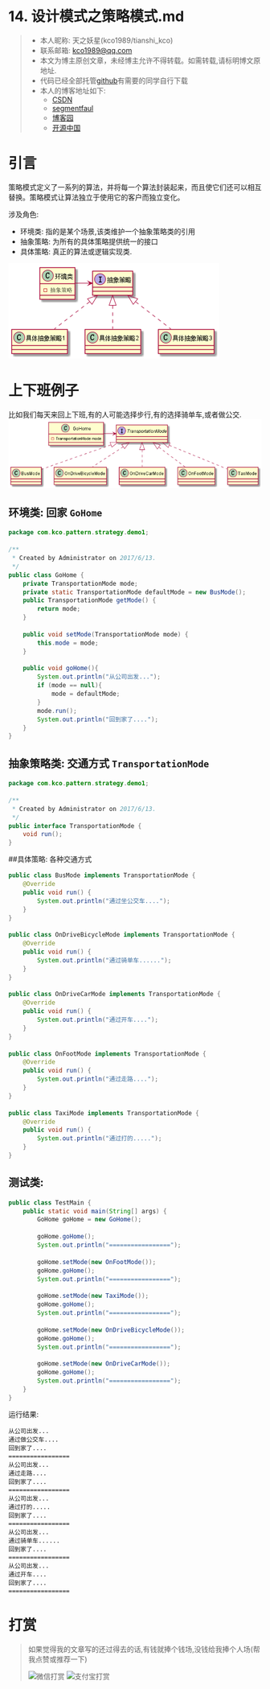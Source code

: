 # 14. 设计模式之策略模式.md

> - 本人昵称: 天之妖星(kco1989/tianshi_kco)
> - 联系邮箱: <kco1989@qq.com>
> - 本文为博主原创文章，未经博主允许不得转载。如需转载,请标明博文原地址.
> - 代码已经全部托管[github](https://github.com/kco1989/examples)有需要的同学自行下载
> - 本人的博客地址如下:
>   - [CSDN](http://blog.csdn.net/tianshi_kco)
>   - [segmentfaul](https://segmentfault.com/u/kco1989)
>   - [博客园](http://www.cnblogs.com/k大co1989/)
>   - [开源中国](https://my.oschina.net/kco1989/blog)
>

# 引言
策略模式定义了一系列的算法，并将每一个算法封装起来，而且使它们还可以相互替换。策略模式让算法独立于使用它的客户而独立变化。

涉及角色:
- 环境类: 指的是某个场景,该类维护一个抽象策略类的引用
- 抽象策略: 为所有的具体策略提供统一的接口
- 具体策略: 真正的算法或逻辑实现类.

![策略模式.png](策略模式.png)

# 上下班例子
比如我们每天来回上下班,有的人可能选择步行,有的选择骑单车,或者做公交.
![策略模式2.png](./demo1/策略模式2.png)

## 环境类: 回家 `GoHome`

```java
package com.kco.pattern.strategy.demo1;

/**
 * Created by Administrator on 2017/6/13.
 */
public class GoHome {
    private TransportationMode mode;
    private static TransportationMode defaultMode = new BusMode();
    public TransportationMode getMode() {
        return mode;
    }

    public void setMode(TransportationMode mode) {
        this.mode = mode;
    }

    public void goHome(){
        System.out.println("从公司出发...");
        if (mode == null){
            mode = defaultMode;
        }
        mode.run();
        System.out.println("回到家了....");
    }
}

```

## 抽象策略类: 交通方式  `TransportationMode`

```java
package com.kco.pattern.strategy.demo1;

/**
 * Created by Administrator on 2017/6/13.
 */
public interface TransportationMode {
    void run();
}

```

##具体策略: 各种交通方式

```java
public class BusMode implements TransportationMode {
    @Override
    public void run() {
        System.out.println("通过坐公交车....");
    }
}

public class OnDriveBicycleMode implements TransportationMode {
    @Override
    public void run() {
        System.out.println("通过骑单车......");
    }
}

public class OnDriveCarMode implements TransportationMode {
    @Override
    public void run() {
        System.out.println("通过开车....");
    }
}

public class OnFootMode implements TransportationMode {
    @Override
    public void run() {
        System.out.println("通过走路....");
    }
}

public class TaxiMode implements TransportationMode {
    @Override
    public void run() {
        System.out.println("通过打的.....");
    }
}

```

## 测试类:
```java
public class TestMain {
    public static void main(String[] args) {
        GoHome goHome = new GoHome();

        goHome.goHome();
        System.out.println("=================");

        goHome.setMode(new OnFootMode());
        goHome.goHome();
        System.out.println("=================");

        goHome.setMode(new TaxiMode());
        goHome.goHome();
        System.out.println("=================");

        goHome.setMode(new OnDriveBicycleMode());
        goHome.goHome();
        System.out.println("=================");

        goHome.setMode(new OnDriveCarMode());
        goHome.goHome();
        System.out.println("=================");
    }
}
```

运行结果:
```
从公司出发...
通过做公交车....
回到家了....
=================
从公司出发...
通过走路....
回到家了....
=================
从公司出发...
通过打的.....
回到家了....
=================
从公司出发...
通过骑单车......
回到家了....
=================
从公司出发...
通过开车....
回到家了....
=================
```

# 打赏
>如果觉得我的文章写的还过得去的话,有钱就捧个钱场,没钱给我捧个人场(帮我点赞或推荐一下)
>
>![微信打赏](http://img.blog.csdn.net/20170508085654037?watermark/2/text/aHR0cDovL2Jsb2cuY3Nkbi5uZXQvdGlhbnNoaV9rY28=/font/5a6L5L2T/fontsize/400/fill/I0JBQkFCMA==/dissolve/70/gravity/SouthEast)
>![支付宝打赏](http://img.blog.csdn.net/20170508085710334?watermark/2/text/aHR0cDovL2Jsb2cuY3Nkbi5uZXQvdGlhbnNoaV9rY28=/font/5a6L5L2T/fontsize/400/fill/I0JBQkFCMA==/dissolve/70/gravity/SouthEast)
